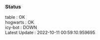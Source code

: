 ### Status


table : OK  
hogwarts : OK  
icy-bot : DOWN  
Latest Update : 2022-10-11 00:59:10.959695
